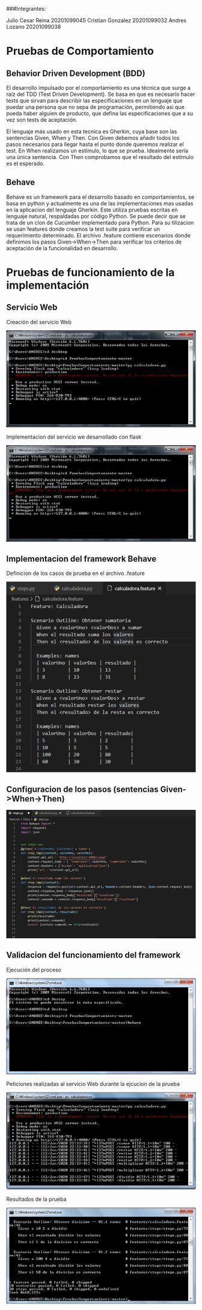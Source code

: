 ###Integrantes: 

Julio Cesar Reina      20201099045
Cristian Gonzalez   20201099032
Andres Lozano          20201099038

# Pruebas de Comportamiento

## Behavior Driven Development (BDD)
El desarrollo impulsado por el comportamiento es una técnica que surge a raíz del TDD (Test Driven Development). Se basa en que es necesario hacer tests que sirvan para describir las especificaciones en un lenguaje que puedar una persona que no sepa de programación, permitiendo asi que pueda haber alguien de producto, que defina las especificaciones que a su vez son tests de aceptación.

El lenguaje más usado en esta tecnica es Gherkin, cuya base son las sentencias Given, When y Then. Con Given debemos añadir todos los pasos necesarios para llegar hasta el punto donde queremos realizar el test. En When realizamos un estímulo, lo que se prueba. Idealmente sería una única sentencia. Con Then comprobamos que el resultado del estímulo es el esperado.

## Behave 
Behave es un framework para el desarrollo basado en comportamientos, se basa en python y actualmente es una de las implementaciones mas usadas en la aplicacion del lenguaje Gherkin. Este utiliza pruebas escritas en lenguaje natural, respaldadas por código Python. Se puede decir que se trata de un clon de Cucumber implementado para Python. Para su tilizacion se usan features donde creamos la test suite para verificar un requerimiento determinado. El archivo .feature contiene escenarios donde definimos los pasos Given->When->Then para verificar los criterios de aceptación de la funcionalidad en desarrollo.

# Pruebas de funcionamiento de la implementación 

## Servicio Web
Creación del servicio Web

![FIGURA 1](img/calculadora.jpg)

Implementacion del servicio we desarrollado con flask 

![FIGURA 1](img/calculadora.jpg)

## Implementacion del framework Behave

Definicion de los casos de prueba en el archivo .feature

![FIGURA 2](img/feature.jpg)

## Configuracion de los pasos (sentencias Given->When->Then)

![FIGURA 2](img/steps.jpg)

## Validacion del funcionamiento del framework 

Ejecución del proceso

![FIGURA 2](img/behave.jpg)

Peticiones realizadas al servicio Web durante la ejcucion de la prueba

![FIGURA 4](img/calculadora_2.jpg)

Resultados de la prueba

![FIGURA 3](img/resultados.jpg)


